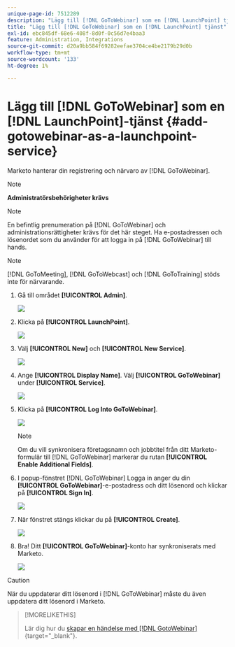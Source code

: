 ```yaml
---
unique-page-id: 7512289
description: "Lägg till [!DNL GoToWebinar] som en [!DNL LaunchPoint] tjänst - Marketo Docs - produktdokumentation"
title: "Lägg till [!DNL GoToWebinar] som en [!DNL LaunchPoint] tjänst"
exl-id: ebc845df-68e6-408f-8d0f-0c56d7e4baa3
feature: Administration, Integrations
source-git-commit: d20a9bb584f69282eefae3704ce4be2179b29d0b
workflow-type: tm+mt
source-wordcount: '133'
ht-degree: 1%

---
```


# Lägg till [!DNL GoToWebinar] som en [!DNL LaunchPoint]-tjänst {#add-gotowebinar-as-a-launchpoint-service}

Marketo hanterar din registrering och närvaro av [!DNL GoToWebinar].

>[!NOTE]
>
>**Administratörsbehörigheter krävs**

>[!NOTE]
>
>En befintlig prenumeration på [!DNL GoToWebinar] och administrationsrättigheter krävs för det här steget. Ha e-postadressen och lösenordet som du använder för att logga in på [!DNL GoToWebinar] till hands.

>[!NOTE]
>
>[!DNL GoToMeeting], [!DNL GoToWebcast] och [!DNL GoToTraining] stöds inte för närvarande.

1. Gå till området **[!UICONTROL Admin]**.

   ![](assets/add-gotowebinar-as-a-launchpoint-service-1.png)

1. Klicka på **[!UICONTROL LaunchPoint]**.

   ![](assets/add-gotowebinar-as-a-launchpoint-service-2.png)

1. Välj **[!UICONTROL New]** och **[!UICONTROL New Service]**.

   ![](assets/add-gotowebinar-as-a-launchpoint-service-3.png)

1. Ange **[!UICONTROL Display Name]**. Välj **[!UICONTROL GoToWebinar]** under **[!UICONTROL Service]**.

   ![](assets/add-gotowebinar-as-a-launchpoint-service-4.png)

1. Klicka på **[!UICONTROL Log Into GoToWebinar]**.

   ![](assets/add-gotowebinar-as-a-launchpoint-service-5.png)

   >[!NOTE]
   >
   >Om du vill synkronisera företagsnamn och jobbtitel från ditt Marketo-formulär till [!DNL GoToWebinar] markerar du rutan **[!UICONTROL Enable Additional Fields]**.

1. I popup-fönstret [!DNL GoToWebinar] Logga in anger du din **[!UICONTROL GoToWebinar]**-e-postadress och ditt lösenord och klickar på **[!UICONTROL Sign In]**.

   ![](assets/add-gotowebinar-as-a-launchpoint-service-6.png)

1. När fönstret stängs klickar du på **[!UICONTROL Create]**.

   ![](assets/add-gotowebinar-as-a-launchpoint-service-7.png)

1. Bra! Ditt **[!UICONTROL GoToWebinar]**-konto har synkroniserats med Marketo.

   ![](assets/add-gotowebinar-as-a-launchpoint-service-8.png)

>[!CAUTION]
>
>När du uppdaterar ditt lösenord i [!DNL GoToWebinar] måste du även uppdatera ditt lösenord i Marketo.

>[!MORELIKETHIS]
>
>Lär dig hur du [skapar en händelse med  [!DNL GotoWebinar]](/help/marketo/product-docs/demand-generation/events/create-an-event/create-an-event-with-gotowebinar.md){target="_blank"}.
